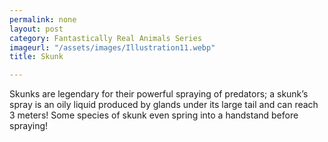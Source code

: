 ```yaml
---
permalink: none
layout: post
category: Fantastically Real Animals Series
imageurl: "/assets/images/Illustration11.webp"
title: Skunk

---
```


Skunks are legendary for their powerful spraying of predators; a skunk’s spray is an oily liquid produced by glands under its large tail and can reach 3 meters! Some species of skunk even spring into a handstand before spraying!
